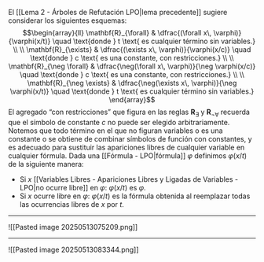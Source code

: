 El [[Lema 2 - Árboles de Refutación LPO|lema precedente]] sugiere considerar los siguientes esquemas:
$$\begin{array}{ll} \mathbf{R}_{\forall} & \dfrac{(\forall x\, \varphi)}{\varphi(x/t)} \quad \text{donde } t \text{ es cualquier término sin variables.} \\ \\ \mathbf{R}_{\exists} & \dfrac{(\exists x\, \varphi)}{\varphi(x/c)} \quad \text{donde } c \text{ es una constante, con restricciones.} \\ \\ \mathbf{R}_{\neg \forall} & \dfrac{\neg(\forall x\, \varphi)}{\neg \varphi(x/c)} \quad \text{donde } c \text{ es una constante, con restricciones.} \\ \\ \mathbf{R}_{\neg \exists} & \dfrac{\neg(\exists x\, \varphi)}{\neg \varphi(x/t)} \quad \text{donde } t \text{ es cualquier término sin variables.} \end{array}$$
El agregado “con restricciones” que figura en las reglas $\mathbf{R}_{\exists}$ y $\mathbf{R}_{\neg \forall}$ recuerda que el símbolo de constante $c$ no puede ser elegido arbitrariamente.
Notemos que todo término en el que no figuran variables o es una constante o se obtiene de combinar símbolos de función con constantes, y es adecuado para sustituir las apariciones libres de cualquier variable en cualquier fórmula.
Dada una [[Fórmula - LPO|fórmula]] $\varphi$ definimos $\varphi(x/t)$ de la siguiente manera:
- Si $x$ [[Variables Libres - Apariciones Libres y Ligadas de Variables - LPO|no ocurre libre]] en $\varphi$: $\varphi(x/t)$ es $\varphi$.
- Si $x$ ocurre libre en $\varphi$: $\varphi(x/t)$ es la fórmula obtenida al reemplazar todas las ocurrencias libres de $x$ por $t$.
***
![[Pasted image 20250513075209.png]]
***
![[Pasted image 20250513083344.png]]